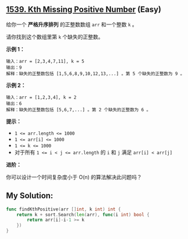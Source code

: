 ## [1539. Kth Missing Positive Number](https://leetcode.cn/problems/kth-missing-positive-number) (Easy)

给你一个 **严格升序排列** 的正整数数组 `arr` 和一个整数 `k` 。

请你找到这个数组里第 `k` 个缺失的正整数。

**示例 1：**

```
输入：arr = [2,3,4,7,11], k = 5
输出：9
解释：缺失的正整数包括 [1,5,6,8,9,10,12,13,...] 。第 5 个缺失的正整数为 9 。

```

**示例 2：**

```
输入：arr = [1,2,3,4], k = 2
输出：6
解释：缺失的正整数包括 [5,6,7,...] 。第 2 个缺失的正整数为 6 。

```

**提示：**

- `1 <= arr.length <= 1000`
- `1 <= arr[i] <= 1000`
- `1 <= k <= 1000`
- 对于所有 `1 <= i < j <= arr.length` 的 `i` 和 `j` 满足 `arr[i] < arr[j]`

**进阶：**

你可以设计一个时间复杂度小于 O(n) 的算法解决此问题吗？

## My Solution:

```go
func findKthPositive(arr []int, k int) int {
	return k + sort.Search(len(arr), func(i int) bool {
		return arr[i]-i-1 >= k
	})
}
```
